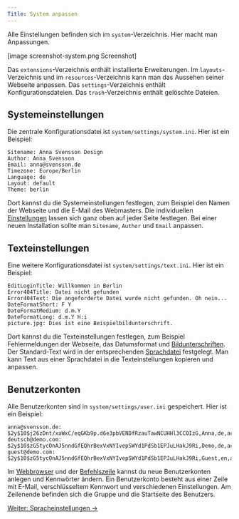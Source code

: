 ```yaml
---
Title: System anpassen
---
```

Alle Einstellungen befinden sich im `system`-Verzeichnis. Hier macht man Anpassungen.

[image screenshot-system.png Screenshot]

Das `extensions`-Verzeichnis enthält installierte Erweiterungen. Im `layouts`-Verzeichnis und im `resources`-Verzeichnis kann man das Aussehen seiner Webseite anpassen. Das `settings`-Verzeichnis enthält Konfigurationsdateien. Das `trash`-Verzeichnis enthält gelöschte Dateien.

## Systemeinstellungen

Die zentrale Konfigurationsdatei ist `system/settings/system.ini`. Hier ist ein Beispiel:

    Sitename: Anna Svensson Design
    Author: Anna Svensson
    Email: anna@svensson.de
    Timezone: Europe/Berlin
    Language: de
    Layout: default
    Theme: berlin

Dort kannst du die Systemeinstellungen festlegen, zum Beispiel den Namen der Webseite und die E-Mail des Webmasters. Die individuellen [Einstellungen](markdown-cheat-sheet#einstellungen) lassen sich ganz oben auf jeder Seite festlegen. Bei einer neuen Installation sollte man `Sitename`, `Author` und `Email` anpassen.

## Texteinstellungen

Eine weitere Konfigurationsdatei ist `system/settings/text.ini`. Hier ist ein Beispiel:

    EditLoginTitle: Willkommen in Berlin
    Error404Title: Datei nicht gefunden
    Error404Text: Die angeforderte Datei wurde nicht gefunden. Oh nein...
    DateFormatShort: F Y
    DateFormatMedium: d.m.Y
    DateFormatLong: d.m.Y H:i
    picture.jpg: Dies ist eine Beispielbildunterschrift.

Dort kannst du die Texteinstellungen festlegen, zum Beispiel Fehlermeldungen der Webseite, das Datumsformat und [Bildunterschriften](https://github.com/datenstrom/yellow-extensions/tree/master/features/gallery). Der Standard-Text wird in der entsprechenden [Sprachdatei](https://github.com/datenstrom/yellow-extensions/blob/master/languages/german/german-language.txt) festgelegt. Man kann Text aus einer Sprachdatei in die Texteinstellungen kopieren und anpassen.

## Benutzerkonten

Alle Benutzerkonten sind in `system/settings/user.ini` gespeichert. Hier ist ein Beispiel:

    anna@svensson.de: $2y$10$j26zDnt/xaWxC/eqGKb9p.d6e3pbVENDfRzauTawNCUHHl3CCOIzG,Anna,de,active,none,21196d7e857d541849e4,946684800,0,administrator,/
    deutsch@demo.com: $2y$10$zG5tycOnAJ5nndGfEQhrBexVxNYIvepSWYd1PdSb1EPJuLHakJ9Ri,Demo,de,active,none,2a2ddef05dbea5071ba0,946684800,0,user,/
    guest@demo.com: $2y$10$zG5tycOnAJ5nndGfEQhrBexVxNYIvepSWYd1PdSb1EPJuLHakJ9Ri,Guest,en,active,none,b3106b8b1732ee60f5b3,946684800,0,user,/tests/

Im [Webbrowser](https://github.com/datenstrom/yellow-extensions/tree/master/features/edit) und der [Befehlszeile](https://github.com/datenstrom/yellow-extensions/tree/master/features/command) kannst du neue Benutzerkonten anlegen und Kennwörter ändern. Ein Benutzerkonto besteht aus einer Zeile mit E-Mail, verschlüsseltem Kennwort und verschiedenen Einstellungen. Am Zeilenende befinden sich die Gruppe und die Startseite des Benutzers.

[Weiter: Spracheinstellungen →](language-configuration)